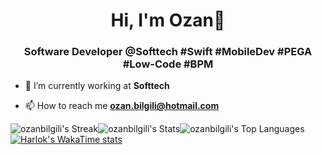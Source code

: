 <h1 align="center">Hi, I'm Ozan👋</h1>
<h3 align="center">Software Developer @Softtech #Swift #MobileDev #PEGA #Low-Code #BPM </h3>

- 🔭 I’m currently working at **Softtech**
  
- 📫 How to reach me **ozan.bilgili@hotmail.com**

![ozanbilgili's Streak](https://github-readme-streak-stats.herokuapp.com/?user=ozanbilgili&theme=tokyonight&hide_border=true)![ozanbilgili's Stats](https://github-readme-stats.vercel.app/api?username=ozanbilgili&theme=tokyonight&show_icons=true&hide_border=true&count_private=true)![ozanbilgili's Top Languages](https://github-readme-stats.vercel.app/api/top-langs/?username=ozanbilgili&theme=tokyonight&show_icons=true&hide_border=true&layout=compact)
[![Harlok's WakaTime stats](https://github-readme-stats.vercel.app/api/wakatime?ozanbilgili=ffflabs)](https://github.com/anuraghazra/github-readme-stats)
